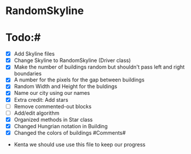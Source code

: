 # RandomSkyline #
# Todo:#
- [x] Add Skyline files
- [X] Change Skyline to RandomSkyline (Driver class)
- [X] Make the number of buildings random but shouldn't pass left and right boundaries
- [X] A number for the pixels for the gap between buildings
- [X] Random Width and Height for the buldings
- [X] Name our city using our names
- [X] Extra credit: Add stars
- [ ] Remove commented-out blocks
- [ ] Add/edit algorithm
- [x] Organized methods in Star class
- [x] Changed Hungrian notation in Building
- [x] Changed the colors of buildings
#Comments#
- Kenta we should use use this file
   to keep our progress
